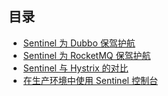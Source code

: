 ## 目录

- [Sentinel 为 Dubbo 保驾护航](http://dubbo.incubator.apache.org/zh-cn/blog/sentinel-introduction-for-dubbo.html)
- [Sentinel 为 RocketMQ 保驾护航](https://github.com/alibaba/Sentinel/wiki/Sentinel-%E4%B8%BA-RocketMQ-%E4%BF%9D%E9%A9%BE%E6%8A%A4%E8%88%AA)
- [Sentinel 与 Hystrix 的对比](https://github.com/alibaba/Sentinel/wiki/Sentinel-%E4%B8%8E-Hystrix-%E7%9A%84%E5%AF%B9%E6%AF%94)
- [在生产环境中使用 Sentinel 控制台](https://github.com/alibaba/Sentinel/wiki/%E5%9C%A8%E7%94%9F%E4%BA%A7%E7%8E%AF%E5%A2%83%E4%B8%AD%E4%BD%BF%E7%94%A8-Sentinel-%E6%8E%A7%E5%88%B6%E5%8F%B0)